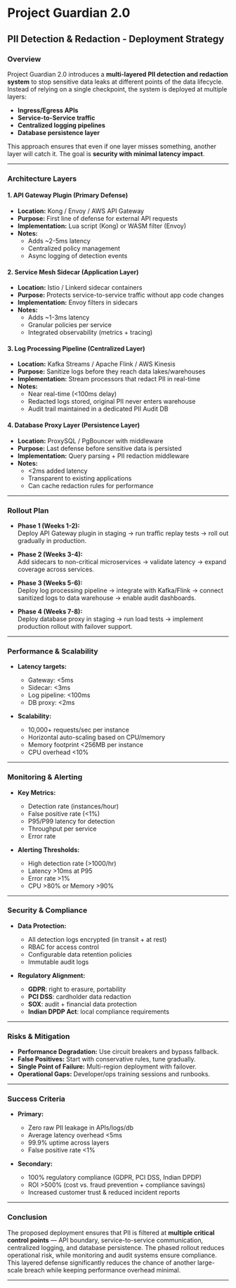 # Project Guardian 2.0  
## PII Detection & Redaction - Deployment Strategy  

### Overview  
Project Guardian 2.0 introduces a **multi-layered PII detection and redaction system** to stop sensitive data leaks at different points of the data lifecycle. Instead of relying on a single checkpoint, the system is deployed at multiple layers:  
- **Ingress/Egress APIs**  
- **Service-to-Service traffic**  
- **Centralized logging pipelines**  
- **Database persistence layer**  

This approach ensures that even if one layer misses something, another layer will catch it. The goal is **security with minimal latency impact**.  

---

### Architecture Layers  

#### 1. API Gateway Plugin (Primary Defense)  
- **Location:** Kong / Envoy / AWS API Gateway  
- **Purpose:** First line of defense for external API requests  
- **Implementation:** Lua script (Kong) or WASM filter (Envoy)  
- **Notes:**  
  - Adds ~2-5ms latency  
  - Centralized policy management  
  - Async logging of detection events  

#### 2. Service Mesh Sidecar (Application Layer)  
- **Location:** Istio / Linkerd sidecar containers  
- **Purpose:** Protects service-to-service traffic without app code changes  
- **Implementation:** Envoy filters in sidecars  
- **Notes:**  
  - Adds ~1-3ms latency  
  - Granular policies per service  
  - Integrated observability (metrics + tracing)  

#### 3. Log Processing Pipeline (Centralized Layer)  
- **Location:** Kafka Streams / Apache Flink / AWS Kinesis  
- **Purpose:** Sanitize logs before they reach data lakes/warehouses  
- **Implementation:** Stream processors that redact PII in real-time  
- **Notes:**  
  - Near real-time (<100ms delay)  
  - Redacted logs stored, original PII never enters warehouse  
  - Audit trail maintained in a dedicated PII Audit DB  

#### 4. Database Proxy Layer (Persistence Layer)  
- **Location:** ProxySQL / PgBouncer with middleware  
- **Purpose:** Last defense before sensitive data is persisted  
- **Implementation:** Query parsing + PII redaction middleware  
- **Notes:**  
  - <2ms added latency  
  - Transparent to existing applications  
  - Can cache redaction rules for performance  

---

### Rollout Plan  

- **Phase 1 (Weeks 1-2):**  
  Deploy API Gateway plugin in staging → run traffic replay tests → roll out gradually in production.  

- **Phase 2 (Weeks 3-4):**  
  Add sidecars to non-critical microservices → validate latency → expand coverage across services.  

- **Phase 3 (Weeks 5-6):**  
  Deploy log processing pipeline → integrate with Kafka/Flink → connect sanitized logs to data warehouse → enable audit dashboards.  

- **Phase 4 (Weeks 7-8):**  
  Deploy database proxy in staging → run load tests → implement production rollout with failover support.  

---

### Performance & Scalability  

- **Latency targets:**  
  - Gateway: <5ms  
  - Sidecar: <3ms  
  - Log pipeline: <100ms  
  - DB proxy: <2ms  

- **Scalability:**  
  - 10,000+ requests/sec per instance  
  - Horizontal auto-scaling based on CPU/memory  
  - Memory footprint <256MB per instance  
  - CPU overhead <10%  

---

### Monitoring & Alerting  

- **Key Metrics:**  
  - Detection rate (instances/hour)  
  - False positive rate (<1%)  
  - P95/P99 latency for detection  
  - Throughput per service  
  - Error rate  

- **Alerting Thresholds:**  
  - High detection rate (>1000/hr)  
  - Latency >10ms at P95  
  - Error rate >1%  
  - CPU >80% or Memory >90%  

---

### Security & Compliance  

- **Data Protection:**  
  - All detection logs encrypted (in transit + at rest)  
  - RBAC for access control  
  - Configurable data retention policies  
  - Immutable audit logs  

- **Regulatory Alignment:**  
  - **GDPR**: right to erasure, portability  
  - **PCI DSS**: cardholder data redaction  
  - **SOX**: audit + financial data protection  
  - **Indian DPDP Act**: local compliance requirements  

---

### Risks & Mitigation  

- **Performance Degradation:** Use circuit breakers and bypass fallback.  
- **False Positives:** Start with conservative rules, tune gradually.  
- **Single Point of Failure:** Multi-region deployment with failover.  
- **Operational Gaps:** Developer/ops training sessions and runbooks.  

---

### Success Criteria  

- **Primary:**  
  - Zero raw PII leakage in APIs/logs/db  
  - Average latency overhead <5ms  
  - 99.9% uptime across layers  
  - False positive rate <1%  

- **Secondary:**  
  - 100% regulatory compliance (GDPR, PCI DSS, Indian DPDP)  
  - ROI >500% (cost vs. fraud prevention + compliance savings)  
  - Increased customer trust & reduced incident reports  

---

### Conclusion  

The proposed deployment ensures that PII is filtered at **multiple critical control points** — API boundary, service-to-service communication, centralized logging, and database persistence. The phased rollout reduces operational risk, while monitoring and audit systems ensure compliance. This layered defense significantly reduces the chance of another large-scale breach while keeping performance overhead minimal.  

---

